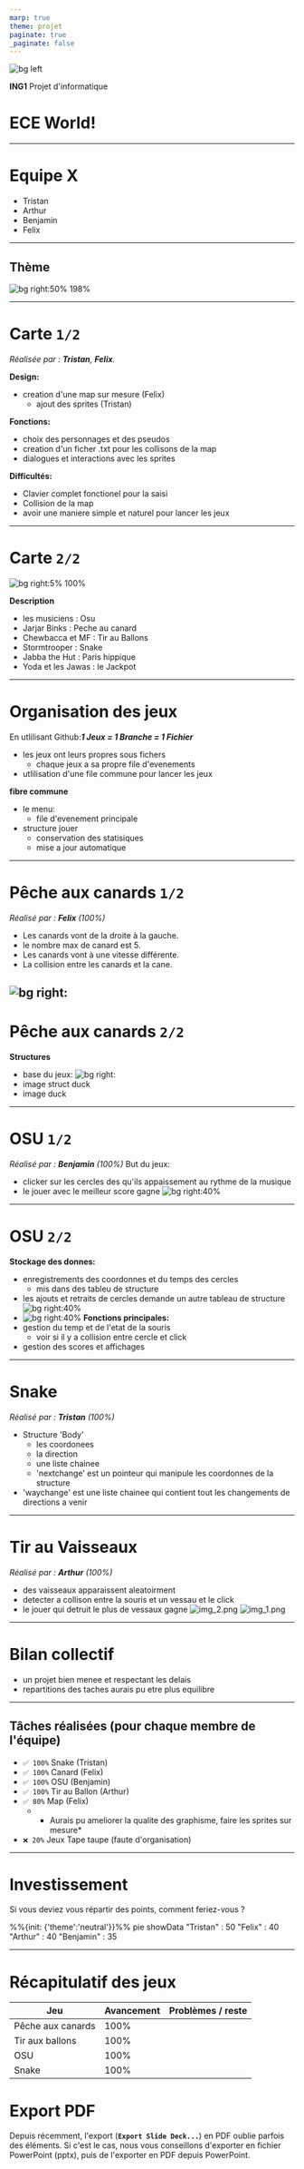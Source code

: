 ```yaml
---
marp: true
theme: projet
paginate: true
_paginate: false
---
```


<script type="module">
  import mermaid from 'https://cdn.jsdelivr.net/npm/mermaid@10/dist/mermaid.esm.min.mjs';
    mermaid.initialize({ 
        startOnLoad: true,
        theme: 'base',
    });
</script>

<!--
# Style lead only for this slide
_class: lead
_footer: Algorithmique Avancée et Bibliothèque Graphique - 2022-2023
-->

![bg left](images/fond_ece.png)

**ING1** Projet d'informatique


# ECE World!

---

# Equipe X

- Tristan
- Arthur 
- Benjamin
- Felix

---

## Thème

![bg right:50% 198%](images/Star_Wars_Logo.svg.png)

---

# Carte `1/2`

*Réalisée par : **Tristan**, **Felix**.*

**Design:**
- creation d'une map sur mesure (Felix)
  - ajout des sprites (Tristan)

**Fonctions:**
- choix des personnages et des pseudos
- creation d'un ficher .txt pour les collisons de la map
- dialogues et interactions avec les sprites

**Difficultés:**
- Clavier complet fonctionel pour la saisi
- Collision de la map
- avoir une maniere simple et naturel pour lancer les jeux

---

# Carte `2/2`

![bg right:5% 100%](images/mapv2.png)

**Description**
- les musiciens : Osu
- Jarjar Binks : Peche au canard
- Chewbacca et MF : Tir au Ballons
- Stormtrooper : Snake
- Jabba the Hut : Paris hippique
- Yoda et les Jawas : le Jackpot

---

# Organisation des jeux
En utlilisant Github:***1 Jeux = 1 Branche = 1 Fichier***
- les jeux ont leurs propres sous fichers 
  - chaque jeux a sa propre file d'evenements 
- utlilisation d'une file commune pour lancer les jeux 

**fibre commune**
- le menu:
  - file d'evenement principale
- structure jouer
  - conservation des statisiques 
  - mise a jour automatique
---

# Pêche aux canards `1/2`

*Réalisé par : **Felix** (100%)*

- Les canards vont de la droite à la gauche.
- le nombre max de canard est 5.
- Les canards vont à une vitesse différente.
- La collision entre les canards et la cane.

![bg right:](images/pixelwater.png)
---

# Pêche aux canards `2/2`

**Structures**

- base du jeux:
![bg right:](images/structgame.png)
- image struct duck
- image duck
---

# OSU `1/2`

*Réalisé par : **Benjamin** (100%)*
But du jeux:
- clicker sur les cercles des qu'ils appaissement au rythme de la musique
- le jouer avec le meilleur score gagne
  ![bg right:40%](images/img_3.png)
---

# OSU `2/2`

**Stockage des donnes:**
- enregistrements des coordonnes et du temps des cercles
  - mis dans des tableu de structure
- les ajouts et retraits de cercles demande un autre tableau de structure
  ![bg right:40%](images/img.png)
- ![bg right:40%](images/img_2.png)
**Fonctions principales:**
- gestion du temp et de l'etat de la souris
  - voir si il y a collision entre cercle et click
- gestion des scores et affichages
---

# Snake 
*Réalisé par : **Tristan** (100%)*

- Structure 'Body'
  - les coordonees
  - la direction
  - une liste chainee
  - 'nextchange' est un pointeur qui manipule les coordonnes de la structure
- 'waychange' est une liste chainee qui contient tout les changements de directions a venir

---
# Tir au Vaisseaux
*Réalisé par : **Arthur** (100%)*

- des vaisseaux apparaissent aleatoirment
- detecter a collison entre la souris et un vessau et le click
- le jouer qui detruit le plus de vessaux gagne
![img_2.png](img_2.png)
![img_1.png](img_1.png)
---

# Bilan collectif

- un projet bien menee et respectant les delais
- repartitions des taches aurais pu etre plus equilibre

---

## Tâches réalisées (pour chaque membre de l'équipe)

- `✅ 100%` Snake (Tristan)
- `✅ 100%` Canard (Felix)
- `✅ 100%` OSU (Benjamin)
- `✅ 100%` Tir au Ballon (Arthur)
- `✅ 80%` Map (Felix)
    - * Aurais pu ameliorer la qualite des graphisme, faire les sprites sur mesure*
- `❌ 20%` Jeux Tape taupe (faute d'organisation)

---

# Investissement

Si vous deviez vous répartir des points, comment feriez-vous ?

<div class="mermaid">
%%{init: {'theme':'neutral'}}%%
pie showData
    "Tristan" : 50
    "Felix" : 40
    "Arthur" : 40
    "Benjamin" : 35
</div>

---

# Récapitulatif des jeux

| Jeu               | Avancement | Problèmes / reste                                                                                                       |
|-------------------|------------|-------------------------------------------------------------------------------------------------------------------------|
| Pêche aux canards | 100%       |                                                                                                                         |
| Tir aux ballons   | 100%       |                                                                                                                         |
| OSU               | 100%       |
| Snake             | 100%       |


# Export PDF

Depuis récemment, l'export (**`Export Slide Deck...`**) en PDF oublie parfois des éléments. 
Si c'est le cas, nous vous conseillons d'exporter en fichier PowerPoint (pptx), puis de l'exporter en PDF depuis PowerPoint.